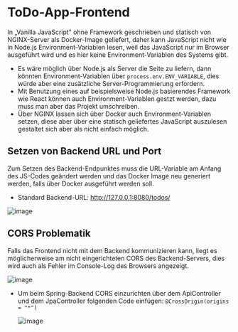 # ToDo-App-Frontend
In „Vanilla JavaScript" ohne Framework geschrieben und statisch von NGINX-Server als Docker-Image geliefert, daher kann JavaScript nicht wie in Node.js Environment-Variablen lesen, weil das JavaScript nur im Browser ausgeführt wird und es hier keine Environment-Variablen des Systems gibt. 
- Es wäre möglich über Node.js als Server die Seite zu liefern, dann könnten Environment-Variablen über `process.env.ENV_VARIABLE`, dies würde aber eine zusätzliche Server-Programmierung erfordern.
- Mit Benutzung eines auf beispielsweise Node.js basierendes Framework wie React können auch Environment-Variablen gestzt werden, dazu muss man aber das Projekt umschreiben.
- Über NGINX lassen sich über Docker auch Environment-Variablen setzen, diese aber über eine statisch geliefertes JavaScript auszulesen gestaltet sich aber als nicht einfach möglich.

## Setzen von Backend URL und Port
Zum Setzen des Backend-Endpunktes muss die URL-Variable am Anfang des JS-Codes geändert werden und das Docker Image neu generiert werden, falls über Docker ausgeführt werden soll.
- Standard Backend-URL: http://127.0.0.1:8080/todos/

![image](https://user-images.githubusercontent.com/35593161/211169286-0ac41a9a-ab8f-4cad-b932-5c778f52371d.png)

## CORS Problematik
Falls das Frontend nicht mit dem Backend kommunizieren kann, liegt es möglicherweise am nicht eingerichteten CORS des Backend-Servers, dies wird auch als Fehler im Console-Log des Browsers angezeigt.

![image](https://user-images.githubusercontent.com/35593161/211169776-ed4aa1ee-e730-4be8-b3f8-b0a73ad4cc22.png)

- Um beim Spring-Backend CORS einzurichten über dem ApiController und dem JpaController folgenden Code einfügen:
`@CrossOrigin(origins = "*")`

   ![image](https://user-images.githubusercontent.com/35593161/211171163-ea8f0a5e-f570-4f1a-a79e-f59e62b39534.png)
